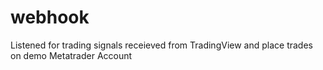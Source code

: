 # webhook

Listened for trading signals receieved from TradingView and place trades on demo Metatrader Account
